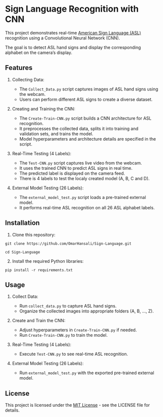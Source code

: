 # Sign Language Recognition with CNN
This project demonstrates real-time [American Sign Language (ASL)](https://en.wikipedia.org/wiki/American_Sign_Language) recognition using a Convolutional Neural Network (CNN).

The goal is to detect ASL hand signs and display the corresponding alphabet on the camera’s display.

## Features
1. Collecting Data:
    - The `Collect_Data.py` script captures images of ASL hand signs using the webcam.
    - Users can perform different ASL signs to create a diverse dataset.
  
2. Creating and Training the CNN:
    - The `Create-Train-CNN.py` script builds a CNN architecture for ASL recognition.
    - It preprocesses the collected data, splits it into training and validation sets, and trains the model.
    - Model hyperparameters and architecture details are specified in the script.
  
3. Real-Time Testing (4 Labels):
    - The `Test-CNN.py` script captures live video from the webcam.
    - It uses the trained CNN to predict ASL signs in real time.
    - The predicted label is displayed on the camera feed.
    - There is 4 labels to test the localy created model (A, B, C and D).
  
4. External Model Testing (26 Labels):
    - The `external_model_test.py` script loads a pre-trained external model.
    - It performs real-time ASL recognition on all 26 ASL alphabet labels.

## Installation
1. Clone this repository:
  ```
  git clone https://github.com/OmarHansali/Sign-Language.git
  ```
  ```
  cd Sign-Language
  ```

2. Install the required Python libraries:
  ```
  pip install -r requirements.txt
  ```

## Usage
1. Collect Data:
    - Run `collect_data.py` to capture ASL hand signs.
    - Organize the collected images into appropriate folders (A, B, …, Z).
  
2. Create and Train the CNN:
    - Adjust hyperparameters in `Create-Train-CNN.py` if needed.
    - Run `Create-Train-CNN.py` to train the model.
  
3. Real-Time Testing (4 Labels):
    - Execute `Test-CNN.py` to see real-time ASL recognition.
  
4. External Model Testing (26 Labels):
    - Run `external_model_test.py` with the exported pre-trained external model.

## License
This project is licensed under the [MIT License](https://choosealicense.com/licenses/mit/) - see the LICENSE file for details.
